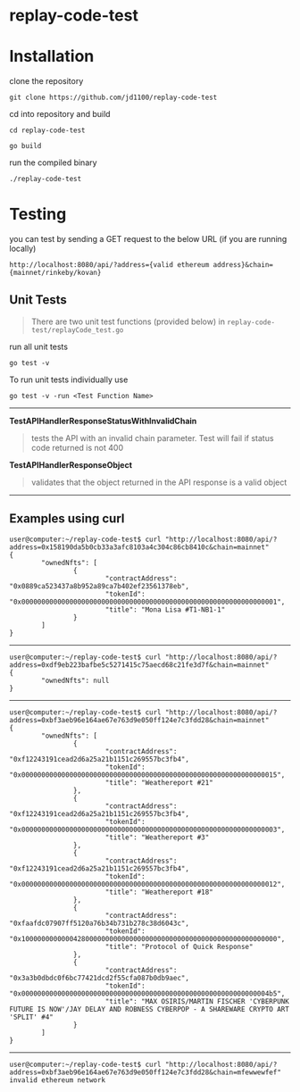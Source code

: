 # replay-code-test

# Installation

clone the repository

``git clone https://github.com/jd1100/replay-code-test``

cd into repository and build

``cd replay-code-test``

``go build``

run the compiled binary

``./replay-code-test``

# Testing
you can test by sending a GET request to the below URL (if you are running locally)

``http://localhost:8080/api/?address={valid ethereum address}&chain={mainnet/rinkeby/kovan}``

## Unit Tests

>There are two unit test functions (provided below) in ``replay-code-test/replayCode_test.go``

run all unit tests 

``go test -v``

To run unit tests individually use 

``go test -v -run <Test Function Name>``


---

**TestAPIHandlerResponseStatusWithInvalidChain**

>tests the API with an invalid chain parameter. Test will fail if status code returned is not 400

**TestAPIHandlerResponseObject**

>validates that the object returned in the API response is a valid object

---

## Examples using curl

```
user@computer:~/replay-code-test$ curl "http://localhost:8080/api/?address=0x158190da5b0cb33a3afc8103a4c304c86cb8410c&chain=mainnet"
{
        "ownedNfts": [
                {
                        "contractAddress": "0x0889ca523437a8b952a89ca7b402ef23561378eb",
                        "tokenId": "0x0000000000000000000000000000000000000000000000000000000000000001",
                        "title": "Mona Lisa #T1-NB1-1"
                }
        ]
}
```
---
```
user@computer:~/replay-code-test$ curl "http://localhost:8080/api/?address=0xdf9eb223bafbe5c5271415c75aecd68c21fe3d7f&chain=mainnet"
{
        "ownedNfts": null
}
```
---
```
user@computer:~/replay-code-test$ curl "http://localhost:8080/api/?address=0xbf3aeb96e164ae67e763d9e050ff124e7c3fdd28&chain=mainnet"
{
        "ownedNfts": [
                {
                        "contractAddress": "0xf12243191cead2d6a25a21b1151c269557bc3fb4",
                        "tokenId": "0x0000000000000000000000000000000000000000000000000000000000000015",
                        "title": "Weathereport #21"
                },
                {
                        "contractAddress": "0xf12243191cead2d6a25a21b1151c269557bc3fb4",
                        "tokenId": "0x0000000000000000000000000000000000000000000000000000000000000003",
                        "title": "Weathereport #3"
                },
                {
                        "contractAddress": "0xf12243191cead2d6a25a21b1151c269557bc3fb4",
                        "tokenId": "0x0000000000000000000000000000000000000000000000000000000000000012",
                        "title": "Weathereport #18"
                },
                {
                        "contractAddress": "0xfaafdc07907ff5120a76b34b731b278c38d6043c",
                        "tokenId": "0x1000000000000428000000000000000000000000000000000000000000000000",
                        "title": "Protocol of Quick Response"
                },
                {
                        "contractAddress": "0x3a3b0dbdc0f6bc77421dcd2f55cfa087b0db9aec",
                        "tokenId": "0x00000000000000000000000000000000000000000000000000000000000004b5",
                        "title": "MAX OSIRIS/MARTIN FISCHER 'CYBERPUNK FUTURE IS NOW'/JAY DELAY AND ROBNESS CYBERPOP - A SHAREWARE CRYPTO ART 'SPLIT' #4"
                }
        ]
}
```
---
```
user@computer:~/replay-code-test$ curl "http://localhost:8080/api/?address=0xbf3aeb96e164ae67e763d9e050ff124e7c3fdd28&chain=mfewwewfef"
invalid ethereum network
```
